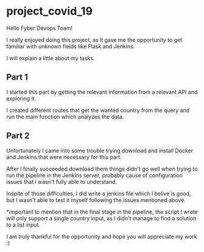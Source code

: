 # project_covid_19

Hello Fyber Devops Team!

I really enjoyed doing this project, as it gave me the opportunity to get familiar with unknown fields like Flask and Jenkins.

I will explain a little about my tasks.

## Part 1
I started this part by getting the relevant information from a relevant API and exploring it.

I created different routes that get the wanted country from the query and run the main function which analyzes the data.

## Part 2
Unfortunately I came into some trouble trying download and install Docker and Jenkins that were necessary for this part.

After I finally succeeded download them things didn't go well when trying to run the pipeline in the Jenkins server, probably cause of configuration issues that i wasn't fully able to understand.

Inspite of those difficulties, I did write a jenkins file which I belive is good, but I wasn't able to test it myself following the issues mentioned above.

*important to mention that in the final stage in the pipeline, the script I wrote will only support a single country input, as I didn't manage to find a solution to a list input.


I am truly thankful for the opportunity and hope you will appreciate my work :)
